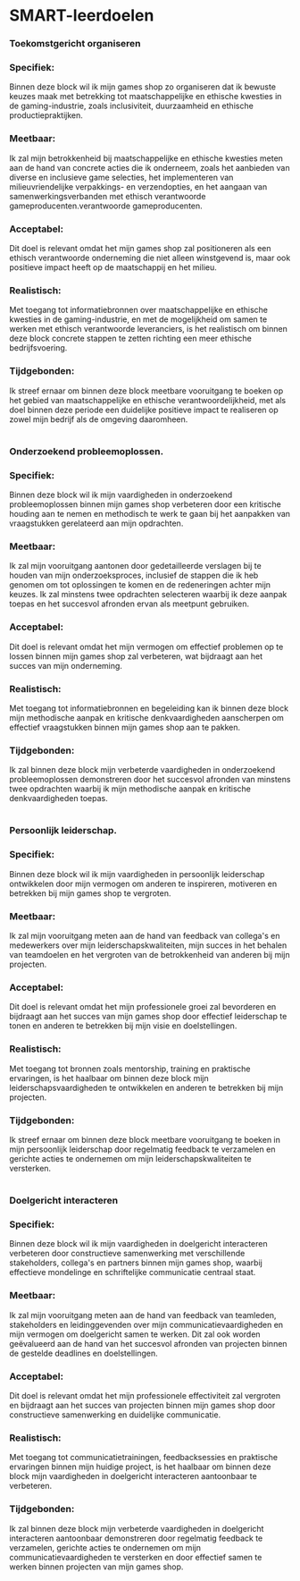 # SMART-leerdoelen

### Toekomstgericht organiseren

### Specifiek:

Binnen deze block wil ik mijn games shop zo organiseren dat ik bewuste keuzes maak met betrekking tot maatschappelijke en ethische kwesties in de gaming-industrie, zoals inclusiviteit, duurzaamheid en ethische productiepraktijken.

### Meetbaar:

Ik zal mijn betrokkenheid bij maatschappelijke en ethische kwesties meten aan de hand van concrete acties die ik onderneem, zoals het aanbieden van diverse en inclusieve game selecties, het implementeren van milieuvriendelijke verpakkings- en verzendopties, en het aangaan van samenwerkingsverbanden met ethisch verantwoorde gameproducenten.verantwoorde gameproducenten.

### Acceptabel:

Dit doel is relevant omdat het mijn games shop zal positioneren als een ethisch verantwoorde onderneming die niet alleen winstgevend is, maar ook positieve impact heeft op de maatschappij en het milieu.

### Realistisch:

Met toegang tot informatiebronnen over maatschappelijke en ethische kwesties in de gaming-industrie, en met de mogelijkheid om samen te werken met ethisch verantwoorde leveranciers, is het realistisch om binnen deze block concrete stappen te zetten richting een meer ethische bedrijfsvoering.

### Tijdgebonden:

Ik streef ernaar om binnen deze block meetbare vooruitgang te boeken op het gebied van maatschappelijke en ethische verantwoordelijkheid, met als doel binnen deze periode een duidelijke positieve impact te realiseren op zowel mijn bedrijf als de omgeving daaromheen.

#

### Onderzoekend probleemoplossen.

### Specifiek:

Binnen deze block wil ik mijn vaardigheden in onderzoekend probleemoplossen binnen mijn games shop verbeteren door een kritische houding aan te nemen en methodisch te werk te gaan bij het aanpakken van vraagstukken gerelateerd aan mijn opdrachten.

### Meetbaar:

Ik zal mijn vooruitgang aantonen door gedetailleerde verslagen bij te houden van mijn onderzoeksproces, inclusief de stappen die ik heb genomen om tot oplossingen te komen en de redeneringen achter mijn keuzes. Ik zal minstens twee opdrachten selecteren waarbij ik deze aanpak toepas en het succesvol afronden ervan als meetpunt gebruiken.

### Acceptabel:

Dit doel is relevant omdat het mijn vermogen om effectief problemen op te lossen binnen mijn games shop zal verbeteren, wat bijdraagt aan het succes van mijn onderneming.

### Realistisch:

Met toegang tot informatiebronnen en begeleiding kan ik binnen deze block mijn methodische aanpak en kritische denkvaardigheden aanscherpen om effectief vraagstukken binnen mijn games shop aan te pakken.

### Tijdgebonden:

Ik zal binnen deze block mijn verbeterde vaardigheden in onderzoekend probleemoplossen demonstreren door het succesvol afronden van minstens twee opdrachten waarbij ik mijn methodische aanpak en kritische denkvaardigheden toepas.

#

### Persoonlijk leiderschap.

### Specifiek:

Binnen deze block wil ik mijn vaardigheden in persoonlijk leiderschap ontwikkelen door mijn vermogen om anderen te inspireren, motiveren en betrekken bij mijn games shop te vergroten.

### Meetbaar:

Ik zal mijn vooruitgang meten aan de hand van feedback van collega's en medewerkers over mijn leiderschapskwaliteiten, mijn succes in het behalen van teamdoelen en het vergroten van de betrokkenheid van anderen bij mijn projecten.

### Acceptabel:

Dit doel is relevant omdat het mijn professionele groei zal bevorderen en bijdraagt aan het succes van mijn games shop door effectief leiderschap te tonen en anderen te betrekken bij mijn visie en doelstellingen.

### Realistisch:

Met toegang tot bronnen zoals mentorship, training en praktische ervaringen, is het haalbaar om binnen deze block mijn leiderschapsvaardigheden te ontwikkelen en anderen te betrekken bij mijn projecten.

### Tijdgebonden:

Ik streef ernaar om binnen deze block meetbare vooruitgang te boeken in mijn persoonlijk leiderschap door regelmatig feedback te verzamelen en gerichte acties te ondernemen om mijn leiderschapskwaliteiten te versterken.

#

### Doelgericht interacteren

### Specifiek:

Binnen deze block wil ik mijn vaardigheden in doelgericht interacteren verbeteren door constructieve samenwerking met verschillende stakeholders, collega's en partners binnen mijn games shop, waarbij effectieve mondelinge en schriftelijke communicatie centraal staat.

### Meetbaar:

Ik zal mijn vooruitgang meten aan de hand van feedback van teamleden, stakeholders en leidinggevenden over mijn communicatievaardigheden en mijn vermogen om doelgericht samen te werken. Dit zal ook worden geëvalueerd aan de hand van het succesvol afronden van projecten binnen de gestelde deadlines en doelstellingen.

### Acceptabel:

Dit doel is relevant omdat het mijn professionele effectiviteit zal vergroten en bijdraagt aan het succes van projecten binnen mijn games shop door constructieve samenwerking en duidelijke communicatie.

### Realistisch:

Met toegang tot communicatietrainingen, feedbacksessies en praktische ervaringen binnen mijn huidige project, is het haalbaar om binnen deze block mijn vaardigheden in doelgericht interacteren aantoonbaar te verbeteren.

### Tijdgebonden:

Ik zal binnen deze block mijn verbeterde vaardigheden in doelgericht interacteren aantoonbaar demonstreren door regelmatig feedback te verzamelen, gerichte acties te ondernemen om mijn communicatievaardigheden te versterken en door effectief samen te werken binnen projecten van mijn games shop.

#
